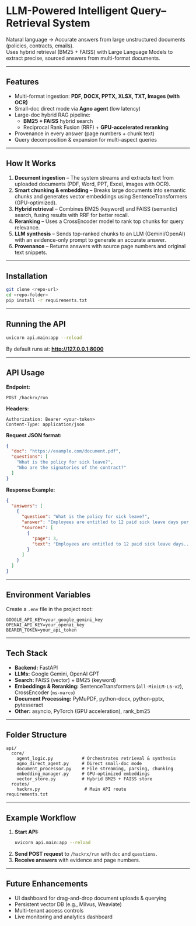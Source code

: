 # **LLM-Powered Intelligent Query–Retrieval System**

Natural language → Accurate answers from large unstructured documents (policies, contracts, emails).  
Uses hybrid retrieval (BM25 + FAISS) with Large Language Models to extract precise, sourced answers from multi-format documents.

---

## **Features**
- Multi-format ingestion: **PDF, DOCX, PPTX, XLSX, TXT, Images (with OCR)**
- Small-doc direct mode via **Agno agent** (low latency)
- Large-doc hybrid RAG pipeline:
  - **BM25 + FAISS** hybrid search
  - Reciprocal Rank Fusion (RRF) + **GPU-accelerated reranking**
- Provenance in every answer (page numbers + chunk text)
- Query decomposition & expansion for multi-aspect queries

---

## **How It Works**
1. **Document ingestion** – The system streams and extracts text from uploaded documents (PDF, Word, PPT, Excel, images with OCR).  
2. **Smart chunking & embedding** – Breaks large documents into semantic chunks and generates vector embeddings using SentenceTransformers (GPU-optimized).  
3. **Hybrid retrieval** – Combines BM25 (keyword) and FAISS (semantic) search, fusing results with RRF for better recall.  
4. **Reranking** – Uses a CrossEncoder model to rank top chunks for query relevance.  
5. **LLM synthesis** – Sends top-ranked chunks to an LLM (Gemini/OpenAI) with an evidence-only prompt to generate an accurate answer.  
6. **Provenance** – Returns answers with source page numbers and original text snippets.  

---

## **Installation**
```bash
git clone <repo-url>
cd <repo-folder>
pip install -r requirements.txt
```

---

## **Running the API**
```bash
uvicorn api.main:app --reload
```
By default runs at: **http://127.0.0.1:8000**

---

## **API Usage**
**Endpoint:**  
```
POST /hackrx/run
```

**Headers:**
```
Authorization: Bearer <your-token>
Content-Type: application/json
```

**Request JSON format:**
```json
{
  "doc": "https://example.com/document.pdf",
  "questions": [
    "What is the policy for sick leave?",
    "Who are the signatories of the contract?"
  ]
}
```

**Response Example:**
```json
{
  "answers": [
    {
      "question": "What is the policy for sick leave?",
      "answer": "Employees are entitled to 12 paid sick leave days per year.",
      "sources": [
        {
          "page": 3,
          "text": "Employees are entitled to 12 paid sick leave days..."
        }
      ]
    }
  ]
}
```

---

## **Environment Variables**
Create a `.env` file in the project root:
```
GOOGLE_API_KEY=your_google_gemini_key
OPENAI_API_KEY=your_openai_key
BEARER_TOKEN=your_api_token
```

---

## **Tech Stack**
- **Backend:** FastAPI
- **LLMs:** Google Gemini, OpenAI GPT
- **Search:** FAISS (vector) + BM25 (keyword)
- **Embeddings & Reranking:** SentenceTransformers (`all-MiniLM-L6-v2`), CrossEncoder (`ms-marco`)
- **Document Processing:** PyMuPDF, python-docx, python-pptx, pytesseract
- **Other:** asyncio, PyTorch (GPU acceleration), rank_bm25

---

## **Folder Structure**
```
api/
  core/
    agent_logic.py           # Orchestrates retrieval & synthesis
    agno_direct_agent.py     # Direct small-doc mode
    document_processor.py    # File streaming, parsing, chunking
    embedding_manager.py     # GPU-optimized embeddings
    vector_store.py          # Hybrid BM25 + FAISS store
  routes/
    hackrx.py                 # Main API route
requirements.txt
```

---

## **Example Workflow**
1. **Start API:**
   ```bash
   uvicorn api.main:app --reload
   ```
2. **Send POST request** to `/hackrx/run` with `doc` and `questions`.
3. **Receive answers** with evidence and page numbers.

---

## **Future Enhancements**
- UI dashboard for drag-and-drop document uploads & querying
- Persistent vector DB (e.g., Milvus, Weaviate)
- Multi-tenant access controls
- Live monitoring and analytics dashboard
